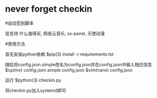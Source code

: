 # never forget checkin

#自动签到脚本

现支持 什么值得买, 网易云音乐, ss-panel, 天使动漫

#使用方法

首先安装python依赖
    $pip(3) install -r requirements.txt

随后将config.json.simple改名为config.json并在config.json中输入相应信息
    $cp(mv) config.json.simple config.json
    $vim(nano) config.json

运行
    $python(3) checkin.py

将checkin.py加入systemd即可
